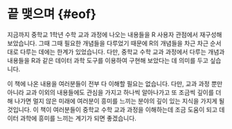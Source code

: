 
# 끝 맺으며 {#eof}


지금까지 중학교 $1$학년 수학 교과 과정에 나오는 내용들을 R 사용자 관점에서 재구성해 보았습니다. 그때 그때 필요한 개념들을 다루었기 때문에 R의 개념들을 차근 차근 순서대로 다루는 데에는 한계가 있었습니다. 다만, 중학교 수학 교과 과정에서 다루는 개념과 내용들을 R과 같은 데이터 과학 도구를 이용하여 구현해 보았다는 데 의미를 두고 싶습니다.

이 책에 나온 내용을 여러분들이 전부 다 이해할 필요는 없습니다. 다만, 교과 과정 뿐만 아니라 교과 이외의 내용들에도 관심을 가지고 하나씩 알아나가고 또 조금씩 깊이를 더해 나가면 멀지 않은 미래에 여러분이 흥미를 느끼는 분야의 깊이 있는 지식을 가지게 될 것입니다. 이 책이 여러분들이 중학교 수학 교과 과정을 이해하는데 조금 도움이 되고 데이터 과학에 흥미를 느끼는 계기가 되면 좋겠습니다.
